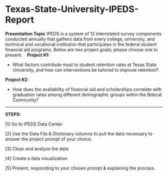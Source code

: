 # Texas-State-University-IPEDS-Report

**Presentation Topic**
IPEDS is a system of 12 interrelated survey components conducted annually that gathers data from every college, university, and technical and vocational institution that participates in the federal student financial aid programs. Below are two project goals; please choose one to present: 
 
**Project #1:**
- What factors contribute most to student retention rates at Texas State University, and how can interventions be tailored to improve retention?
 

**Project #2:**
- How does the availability of financial aid and scholarships correlate with graduation rates among different demographic groups within the Bobcat Community? 


---

**STEPS:**

[1] Go to IPEDS Data Center.

[2] Use the Data File & Dictionary columns to pull the data necessary to answer the project prompt of your choice.

[3] Clean and analyze the data

[4] Create a data visualization.

[5] Present, responding to your chosen prompt & explaining the process. 
 

